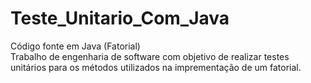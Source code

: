 # Teste_Unitario_Com_Java
 Código fonte em Java (Fatorial)  
 Trabalho de engenharia de software com objetivo de realizar testes unitários para os métodos utilizados na imprementação de um fatorial. 
